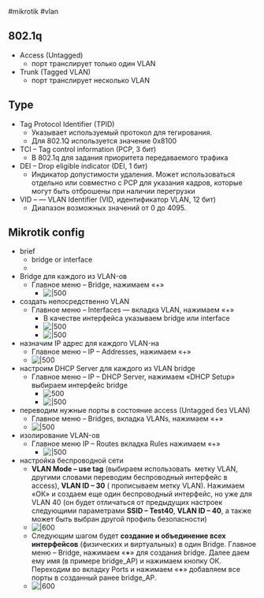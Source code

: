 #mikrotik #vlan 
## 802.1q
- Access (Untagged)
	- порт транслирует только один VLAN
- Trunk (Tagged VLAN)
	- порт транслирует несколько VLAN

## Type
- Tag Protocol Identifier (TPID) 
	- Указывает используемый протокол для тегирования. 
	- Для 802.1Q используется значение 0x8100
- TCI – Tag control information (PCP, 3 бит)
	- В 802.1q для задания приоритета передаваемого трафика
- DEI – Drop eligible indicator (DEI, 1 бит) 
	- Индикатор допустимости удаления. Может использоваться отдельно или совместно с PCP для указания кадров, которые могут быть отброшены при наличии перегрузки
- VID – — VLAN Identifier (VID, идентификатор VLAN, 12 бит)
	- Диапазон возможных значений от 0 до 4095.

## Mikrotik config
- brief
	- bridge or interface
	- 
- Bridge для каждого из VLAN-ов
	- Главное меню – Bridge, нажимаем «+»
		- ![|500](vlan_mikrotik_baza_2-min%201.jpeg)
- создать непосредственно VLAN
	- Главное меню – Interfaces — вкладка VLAN, нажимаем «+»
		- В качестве интерфейса указываем bridge или interface
		- ![|500](vlan_mikrotik_baza_2_2.jpeg)
		- ![|500](vlan_mikrotik_baza_8-min-1.jpeg)
- назначим IP адрес для каждого VLAN-на
	- Главное меню – IP – Addresses, нажимаем «+»
	- ![|500](vlan_mikrotik_baza_9-min.jpeg)
- настроим DHCP Server для каждого из VLAN bridge
	- Главное меню – IP – DHCP Server, нажимаем «DHCP Setup» выбираем интерфейс bridge
		- ![500](vlan_mikrotik_baza_10-min.jpeg)
		- ![|500](vlan_mikrotik_baza_4-min%201.jpeg)
- переводим нужные порты в состояние access (Untagged без VLAN)
	- Главное меню – Bridges, вкладка VLANs, нажимаем «+»
	- ![|500](vlan_mikrotik_baza_5-min.jpeg)
- изолирование VLAN-ов
	- Главное меню IP – Routes вкладка Rules нажимаем «+»
		- ![|500](vlan_mikrotik_baza_6-min.jpeg)
- настройка беспроводной сети
	- **VLAN Mode – use tag** (выбираем использовать  метку VLAN, другими словами переводим беспроводный интерфейс в access), **VLAN ID – 30** ( прописываем метку VLAN). Нажимаем «ОК» и создаем еще один беспроводный интерфейс, но уже для VLAN 40 (он будет отличаться от предыдущих настроек следующими параметрами **SSID – Test40**, **VLAN ID – 40**, а также может быть выбран другой профиль безопасности)
	- ![|600](vlan_mikrotik_baza_12-min-1024x347.jpeg)
	- Cледующим шагом будет **создание и объединение всех интерфейсов** (физических и виртуальных) в один Bridge. Главное меню – Bridge, нажимаем «**+**» для создания bridge. Далее даем ему имя (в примере bridge_AP) и нажимаем кнопку ОК. Переходим во вкладку Ports и нажимаем «**+**» добавляем все порты в созданный ранее bridge_AP.
	- ![|600](vlan_mikrotik_baza_13-min-1024x489.jpeg)